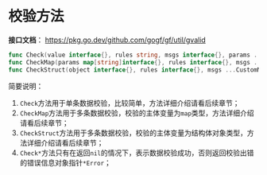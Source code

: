 # 校验方法

**接口文档**：
https://pkg.go.dev/github.com/gogf/gf/util/gvalid
```go
func Check(value interface{}, rules string, msgs interface{}, params ...map[string]interface{}) *Error
func CheckMap(params map[string]interface{}, rules interface{}, msgs ...CustomMsg) *Error
func CheckStruct(object interface{}, rules interface{}, msgs ...CustomMsg) *Error
```
简要说明：
1. `Check`方法用于单条数据校验，比较简单，方法详细介绍请看后续章节；
1. `CheckMap`方法用于多条数据校验，校验的主体变量为`map`类型，方法详细介绍请看后续章节；
1. `CheckStruct`方法用于多条数据校验，校验的主体变量为结构体对象类型，方法详细介绍请看后续章节；
1. `Check*`方法只有在返回`nil`的情况下，表示数据校验成功，否则返回校验出错的错误信息对象指针`*Error`；



